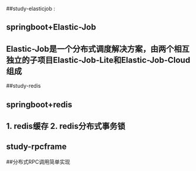 ##study-elasticjob :
##      springboot+Elastic-Job   
##          Elastic-Job是一个分布式调度解决方案，由两个相互独立的子项目Elastic-Job-Lite和Elastic-Job-Cloud组成
##study-redis
##      springboot+redis  
##          1. redis缓存 2. redis分布式事务锁
##  study-rpcframe
##分布式RPC调用简单实现



